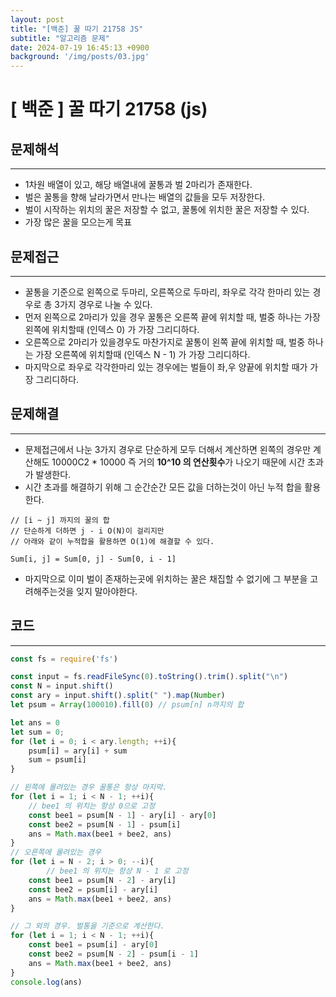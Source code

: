 ```yaml
---
layout: post
title: "[백준] 꿀 따기 21758 JS"
subtitle: "알고리즘 문제"
date: 2024-07-19 16:45:13 +0900
background: '/img/posts/03.jpg'
---
```


# [ 백준 ] 꿀 따기 21758 (js)

[](https://www.acmicpc.net/problem/21758)

## 문제해석

---

- 1차원 배열이 있고, 해당 배열내에 꿀통과 벌 2마리가 존재한다.
- 벌은 꿀통을 향해 날라가면서 만나는 배열의 값들을 모두 저장한다.
- 벌이 시작하는 위치의 꿀은 저장할 수 없고, 꿀통에 위치한 꿀은 저장할 수 있다.
- 가장 많은 꿀을 모으는게 목표

## 문제접근

---

- 꿀통을 기준으로  왼쪽으로 두마리, 오른쪽으로 두마리, 좌우로 각각 한마리 있는 경우로 총 3가지 경우로 나눌 수 있다.
- 먼저 왼쪽으로 2마리가 있을 경우 꿀통은 오른쪽 끝에 위치할 때, 벌중 하나는 가장 왼쪽에 위치할때 (인덱스 0) 가 가장 그리디하다.
- 오른쪽으로 2마리가 있을경우도 마찬가지로 꿀통이 왼쪽 끝에 위치할 때, 벌중 하나는 가장 오른쪽에 위치할때 (인덱스 N - 1) 가 가장 그리디하다.
- 마지막으로 좌우로 각각한마리 있는 경우에는 벌들이 좌,우 양끝에 위치할 때가 가장 그리디하다.

## 문제해결

---

- 문제접근에서 나눈 3가지 경우로 단순하게 모두 더해서 계산하면 왼쪽의 경우만 계산해도 10000C2 * 10000 즉 거의 **10^10 의 연산횟수**가 나오기 때문에 시간 초과가 발생한다.
- 시간 초과를 해결하기 위해 그 순간순간 모든 값을 더하는것이 아닌 누적 합을 활용한다.

```
// [i ~ j] 까지의 꿀의 합
// 단순하게 더하면 j - i O(N)이 걸리지만
// 아래와 같이 누적합을 활용하면 O(1)에 해결할 수 있다.

Sum[i, j] = Sum[0, j] - Sum[0, i - 1] 
```

- 마지막으로 이미 벌이 존재하는곳에 위치하는 꿀은 채집할 수 없기에 그 부분을 고려해주는것을 잊지 말아야한다.

## 코드

---

```javascript
const fs = require('fs')

const input = fs.readFileSync(0).toString().trim().split("\n")
const N = input.shift()
const ary = input.shift().split(" ").map(Number)
let psum = Array(100010).fill(0) // psum[n] n까지의 합

let ans = 0
let sum = 0;
for (let i = 0; i < ary.length; ++i){
    psum[i] = ary[i] + sum
    sum = psum[i]
}

// 왼쪽에 몰려있는 경우 꿀통은 항상 마지막.
for (let i = 1; i < N - 1; ++i){
    // bee1 의 위치는 항상 0으로 고정
    const bee1 = psum[N - 1] - ary[i] - ary[0]
    const bee2 = psum[N - 1] - psum[i]
    ans = Math.max(bee1 + bee2, ans)
}
// 오른쪽에 몰려있는 경우
for (let i = N - 2; i > 0; --i){
		// bee1 의 위치는 항상 N - 1 로 고정
    const bee1 = psum[N - 2] - ary[i]
    const bee2 = psum[i] - ary[i]
    ans = Math.max(bee1 + bee2, ans)
}

// 그 외의 경우. 벌통을 기준으로 계산한다.
for (let i = 1; i < N - 1; ++i){
    const bee1 = psum[i] - ary[0]
    const bee2 = psum[N - 2] - psum[i - 1]
    ans = Math.max(bee1 + bee2, ans)
}
console.log(ans)
```